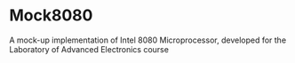 # Mock8080
A mock-up implementation of Intel 8080 Microprocessor, developed for the Laboratory of Advanced Electronics course
